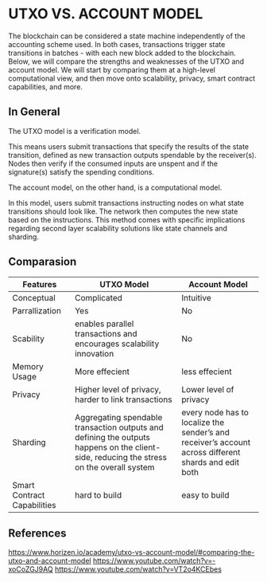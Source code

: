 # UTXO VS. ACCOUNT MODEL

The blockchain can be considered a state machine independently of the accounting scheme used. In both cases, transactions trigger state transitions in batches - with each new block added to the blockchain.
Below, we will compare the strengths and weaknesses of the UTXO and account model. We will start by comparing them at a high-level computational view, and then move onto scalability, privacy, smart contract capabilities, and more.

## In General

The UTXO model is a verification model.

This means users submit transactions that specify the results of the state transition, defined as new transaction outputs spendable by the receiver(s). Nodes then verify if the consumed inputs are unspent and if the signature(s) satisfy the spending conditions.

The account model, on the other hand, is a computational model.

In this model, users submit transactions instructing nodes on what state transitions should look like. The network then computes the new state based on the instructions. This method comes with specific implications regarding second layer scalability solutions like state channels and sharding.

## Comparasion

| Features          | UTXO Model   | Account Model |
| ----------------- | ------------ | ------------- |
| Conceptual | Complicated | Intuitive |
| Parrallization | Yes | No |
| Scability | enables parallel transactions and encourages scalability innovation | No |
| Memory Usage | More effecient | less effecient |
| Privacy | Higher level of privacy, harder to link transactions | Lower level of privacy |
| Sharding | Aggregating spendable transaction outputs and defining the outputs happens on the client-side, reducing the stress on the overall system | every node has to localize the sender’s and receiver’s account across different shards and edit both |
| Smart Contract Capabilities | hard to build | easy to build |

## References

<https://www.horizen.io/academy/utxo-vs-account-model/#comparing-the-utxo-and-account-model>
<https://www.youtube.com/watch?v=-xoCoZGJ9AQ>
<https://www.youtube.com/watch?v=VT2o4KCEbes>
